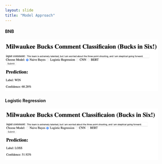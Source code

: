 ```yaml
---
layout: slide
title: "Model Approach"
---
```


#### BNB

![Bernoulli Naive Bayes](../../NBDEMO.png)

#### Logistic Regression

![Logistic Regression](../../LRDEMO.png)

